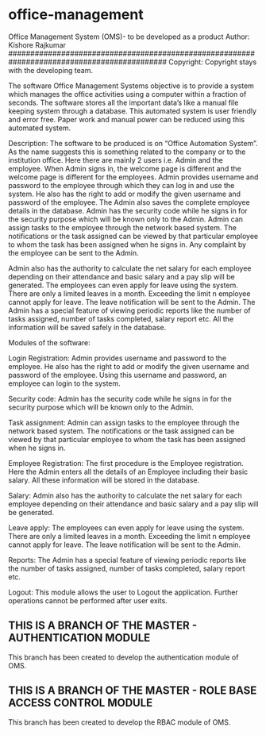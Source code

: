 # office-management
Office Management System (OMS)- to be developed as a product
Author: Kishore Rajkumar
############################################################################################
Copyright: 
	Copyright stays with the developing team.

	
The software Office Management Systems objective is to provide a system which manages the office 
activities using a computer within a fraction of seconds. The software stores all the important data’s like 
a manual file keeping system through a database. This automated system is user friendly and error free. 
Paper work and manual power can be reduced using this automated system.

Description: The software to be produced is on “Office Automation System”. 
As the name suggests this is something related to the company or to the institution office.
Here there are mainly 2 users i.e. Admin and the employee.
When Admin signs in, the welcome page is different and the welcome page is different for the employees.
Admin provides username and password to the employee through which they can log in and use the system. 
He also has the right to add or modify the given username and password of the employee. 
The Admin also saves the complete employee details in the database. 
Admin has the security code while he signs in for the security purpose which will be known only to the Admin. 
Admin can assign tasks to the employee through the network based system.
The notifications or the task assigned can be viewed by that particular employee to whom the
task has been assigned when he signs in.
Any complaint by the employee can be sent to the Admin.

Admin also has the authority to calculate the net salary for each employee depending on their attendance and basic salary 
and a pay slip will be generated. The employees can even apply for leave using the system.
There are only a limited leaves in a month. Exceeding the limit n employee cannot apply for leave.
The leave notification will be sent to the Admin. 
The Admin has a special feature of viewing periodic reports like the number of tasks assigned,
 number of tasks completed, salary report etc. All the information will be saved safely in the database.

Modules of the software:

Login Registration: Admin provides username and password to the employee.
 He also has the right to add or modify the given username and password of the employee.
  Using this username and password, an employee can login to the system.

Security code: Admin has the security code while he signs in for the security purpose which will be known only to the Admin.

Task assignment: Admin can assign tasks to the employee through the network based system.
 The notifications or the task assigned can be viewed by that particular employee to whom the task 
 has been assigned when he signs in.

Employee Registration: The first procedure is the Employee registration.
 Here the Admin enters all the details of an Employee including their basic salary.
  All these information will be stored in the database.

Salary: Admin also has the authority to calculate the net salary for each employee depending on their 
attendance and basic salary and a pay slip will be generated.

Leave apply: The employees can even apply for leave using the system.
 There are only a limited leaves in a month. Exceeding the limit n employee cannot apply for leave. 
 The leave notification will be sent to the Admin.

Reports: The Admin has a special feature of viewing periodic reports like the number of tasks assigned,
 number of tasks completed, salary report etc.

Logout: This module allows the user to Logout the application. Further operations cannot be performed after user exits.

## THIS IS A BRANCH OF THE MASTER - AUTHENTICATION MODULE

This branch has been created to develop the authentication module of OMS.

## THIS IS A BRANCH OF THE MASTER - ROLE BASE ACCESS CONTROL MODULE

This branch has been created to develop the RBAC module of OMS.
	